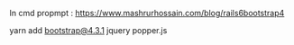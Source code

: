 In cmd propmpt :
https://www.mashrurhossain.com/blog/rails6bootstrap4

yarn add bootstrap@4.3.1 jquery popper.js